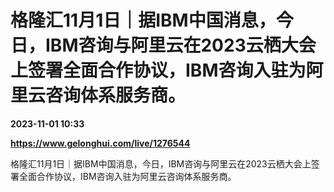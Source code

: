 # 格隆汇11月1日｜据IBM中国消息，今日，IBM咨询与阿里云在2023云栖大会上签署全面合作协议，IBM咨询入驻为阿里云咨询体系服务商。

**2023-11-01 10:33**

**https://www.gelonghui.com/live/1276544**

格隆汇11月1日｜据IBM中国消息，今日，IBM咨询与阿里云在2023云栖大会上签署全面合作协议，IBM咨询入驻为阿里云咨询体系服务商。